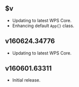 ## $v

- Updating to latest WPS Core.
- Enhancing default `App{}` class.

## v160624.34776

- Updating to latest WPS Core.

## v160601.63311

- Initial release.

